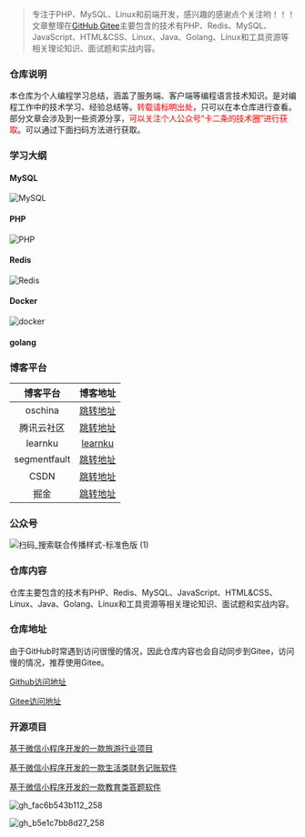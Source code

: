 > 专注于PHP、MySQL、Linux和前端开发，感兴趣的感谢点个关注哟！！！文章整理在[GitHub](https://github.com/bruceqiq/code_study),[Gitee](https://gitee.com/bruce_qiq/code_study)主要包含的技术有PHP、Redis、MySQL、JavaScript、HTML&CSS、Linux、Java、Golang、Linux和工具资源等相关理论知识、面试题和实战内容。

### 仓库说明

本仓库为个人编程学习总结，涵盖了服务端、客户端等编程语言技术知识。是对编程工作中的技术学习、经验总结等。<font color='red'>转载请标明出处</font>，只可以在本仓库进行查看。部分文章会涉及到一些资源分享，<font color='red'>可以关注个人公众号“卡二条的技术圈”进行获取</font>。可以通过下面扫码方法进行获取。

### 学习大纲

#### MySQL
![MySQL](https://gitee.com/bruce_qiq/picture/raw/master/2021-8-15/1629035885274-MySQL.png)

#### PHP
![PHP](https://gitee.com/bruce_qiq/picture/raw/master/2021-8-15/1629035894952-PHP.png)

#### Redis
![Redis](https://gitee.com/bruce_qiq/picture/raw/master/2021-8-15/1629035875200-Redis.png)

#### Docker
![docker](https://gitee.com/bruce_qiq/picture/raw/master/2021-8-15/1629035904998-docker.png)

#### golang

### 博客平台

| 博客平台| 博客地址 | 
| :---: | :---: | 
| oschina | [跳转地址](https://my.oschina.net/bruceqiqi) |
| 腾讯云社区 | [跳转地址](https://cloud.tencent.com/developer/user/1047028/activities) |
| learnku | [learnku](https://learnku.com/blog/jack_qi) |
| segmentfault | [跳转地址](https://segmentfault.com/u/sanrenqi) |
| CSDN | [跳转地址](https://blog.csdn.net/qq_27681741?spm=1000.2115.3001.5343) |
| 掘金 | [跳转地址](https://juejin.cn/user/2207475077482424) |

### 公众号

![扫码_搜索联合传播样式-标准色版 (1)](https://gitee.com/bruce_qiq/picture/raw/master/2021-4-17/1618652349624-%E6%89%AB%E7%A0%81_%E6%90%9C%E7%B4%A2%E8%81%94%E5%90%88%E4%BC%A0%E6%92%AD%E6%A0%B7%E5%BC%8F-%E6%A0%87%E5%87%86%E8%89%B2%E7%89%88%20(1).png)

### 仓库内容

仓库主要包含的技术有PHP、Redis、MySQL、JavaScript、HTML&CSS、Linux、Java、Golang、Linux和工具资源等相关理论知识、面试题和实战内容。

### 仓库地址

由于GitHub时常遇到访问很慢的情况，因此仓库内容也会自动同步到Gitee，访问慢的情况，推荐使用Gitee。

[Github访问地址](https://github.com/bruceqiq/code_study)

[Gitee访问地址](https://gitee.com/bruce_qiq/code_study)

### 开源项目

[基于微信小程序开发的一款旅游行业项目](https://gitee.com/bruce_qiq/travel_manage)

[基于微信小程序开发的一款生活类财务记账软件](https://github.com/bruceqiq/tools)

[基于微信小程序开发的一款教育类答题软件](https://github.com/bruceqiq/cloud_exam)

![gh_fac6b543b112_258](https://gitee.com/bruce_qiq/picture/raw/master/2021-6-1/1622558133715-gh_fac6b543b112_258.jpg)


![gh_b5e1c7bb8d27_258](https://gitee.com/bruce_qiq/picture/raw/master/2021-6-1/1622558158674-gh_b5e1c7bb8d27_258.jpg)
